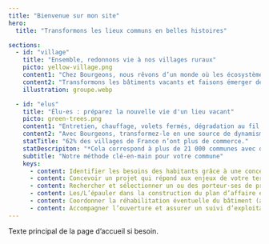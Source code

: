 ```yaml
---
title: "Bienvenue sur mon site"
hero:
  title: "Transformons les lieux communs en belles histoires"

sections:
  - id: "village"
    title: "Ensemble, redonnons vie à nos villages ruraux"
    picto: yellow-village.png
    content1: "Chez Bourgeons, nous rêvons d’un monde où les écosystèmes ruraux deviennent des communautés vivantes et ouvertes à toutes et tous."
    content2: "Transformons les bâtiments vacants et faisons émerger des projets durables et moteurs de dynamisme local."
    illustration: groupe.webp

  - id: "elus"
    title: "Élu·es : préparez la nouvelle vie d'un lieu vacant"
    picto: green-trees.png
    content1: "Entretien, chauffage, volets fermés, dégradation au fil du temps : un bâtiment vide coûte cher à votre commune et nuit à son attractivité."
    content2: "Avec Bourgeons, transformez-le en une source de dynamisme pour votre village : main dans la main avec votre collectivité, nous créons un projet sur-mesure qui répond aux besoins des habitants, recrée du lien social, et redonne vie à votre territoire."
    statTitle: "62% des villages de France n’ont plus de commerce."
    statDescripiton: "*Cela correspond à plus de 21 000 communes avec des centres déserts, des bâtiments inutilisés, et un manque d’activité économique."
    subtitle: "Notre méthode clé-en-main pour votre commune"
    keys:
      - content: Identifier les besoins des habitants grâce à une concertation citoyenne.
      - content: Concevoir un projet qui répond aux enjeux de votre territoire et travailler sa viabilité économique.
      - content: Rechercher et sélectionner un ou des porteur·ses de projets qui s’intègrent durablement dans l’écosystème rural local.
      - content: Les/L’épauler dans la construction du plan d’affaire et des projections financières
      - content: Coordonner la réhabilitation éventuelle du bâtiment (avec des partenaires spécialisés).
      - content: Accompagner l’ouverture et assurer un suivi d’exploitation au cours des 12 premiers mois.
---
```


Texte principal de la page d’accueil si besoin.

